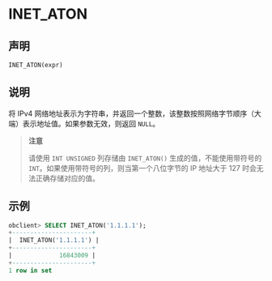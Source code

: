 # INET_ATON

## 声明

```sql
INET_ATON(expr)
```

## 说明

将 IPv4 网络地址表示为字符串，并返回一个整数，该整数按照网络字节顺序（大端）表示地址值。如果参数无效，则返回 `NULL`。

>**注意**
>
>请使用 `INT UNSIGNED` 列存储由 `INET_ATON()` 生成的值，不能使用带符号的 `INT`。如果使用带符号的列，则当第一个八位字节的 IP 地址大于 127 时会无法正确存储对应的值。

## 示例

```sql
obclient> SELECT INET_ATON('1.1.1.1');
+----------------------+
|  INET_ATON('1.1.1.1') |
+----------------------+
|             16843009 |
+----------------------+
1 row in set
```
